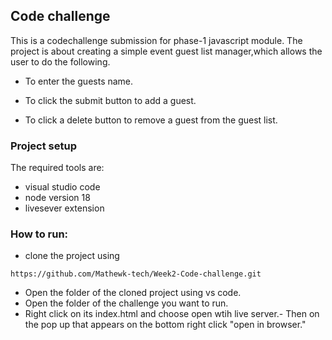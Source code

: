 ## Code challenge
This is a codechallenge submission for phase-1 javascript module. The project is about creating a simple event guest list manager,which allows the user to do the following.

- To enter the guests name.

- To click the submit button to add a guest.

- To click a delete button to remove a guest from the guest list.

### Project setup
The required tools are:

- visual studio code
- node version 18
- livesever extension

### How to run:

- clone the project using
```
https://github.com/Mathewk-tech/Week2-Code-challenge.git
```
- Open the folder of the cloned project using vs code.
- Open the folder of the challenge you want to run.
- Right click on its index.html and choose open wtih live server.- Then on the pop up that appears on the bottom right click "open in browser."

